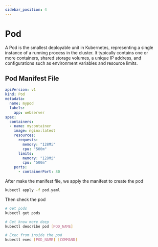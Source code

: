```yaml
---
sidebar_position: 4
---
```


# Pod

A Pod is the smallest deployable unit in Kubernetes, representing a single instance of a running process in the cluster. It typically contains one or more containers, shared storage volumes, a unique IP address, and configurations such as environment variables and resource limits.

## Pod Manifest File

```yaml title='pod.yaml'
apiVersion: v1
kind: Pod
metadata:
  name: mypod
  labels:
    app: webserver
spec:
  containers:
  - name: mycontainer
    image: nginx:latest
    resources:
      requests:
        memory: "128Mi"
        cpu: "500m"
      limits:
        memory: "128Mi"
        cpu: "500m"
    ports:
      - containerPort: 80
```

After make the manifest file, we apply the manifest to create the pod

```bash
kubectl apply -f pod.yaml
```

Then check the pod

```bash
# Get pods
kubectl get pods

# Get know more deep
kubectl describe pod [POD_NAME]

# Exec from inside the pod
kubectl exec [POD_NAME] [COMMAND]
```